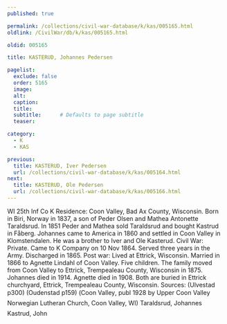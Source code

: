 ```yaml
---
published: true

permalink: /collections/civil-war-database/k/kas/005165.html
oldlink: /CivilWar/db/k/kas/005165.html

oldid: 005165

title: KASTERUD, Johannes Pedersen

pagelist:
  exclude: false
  order: 5165
  image: 
  alt:
  caption:
  title:
  subtitle:      # Defaults to page subtitle
  teaser:

category: 
  - K 
  - KAS

previous:
  title: KASTERUD, Iver Pedersen
  url: /collections/civil-war-database/k/kas/005164.html  
next:
  title: KASTERUD, Ole Pedersen
  url: /collections/civil-war-database/k/kas/005166.html   
---
```

WI 25th Inf Co K Residence: Coon Valley, Bad Ax County, Wisconsin. Born in Biri, Norway in 1837, a son of Peder Olsen and Mathea Antonette Taraldsrud. In 1851 Peder and Mathea sold Taraldsrud and bought Kastrud in F&aring;berg. Johannes came to America in 1860 and settled in Coon Valley in Klomstendalen. He was a brother to Iver and Ole Kasterud. Civil War: Private. Came to K Company on 10 Nov 1864. Served three years in the Army. Discharged in 1865. Post war: Lived at Ettrick, Wisconsin. Married in 1866 to Agnette Lindahl of Coon Valley. Five children. The family moved from Coon Valley to Ettrick, Trempealeau County, Wisconsin in 1875. Johannes died in 1914. Agnette died in 1908. Both are buried in Ettrick churchyard, Ettrick, Trempealeau County, Wisconsin. Sources: (Ulvestad p300) (Oudenstad p159) (&#147;Coon Valley&#148;, publ 1928 by Upper Coon Valley Norwegian Lutheran Church, Coon Valley, WI) &#147;Taraldsrud, Johannes&#148; &#147;Kastrud, John&#148;
